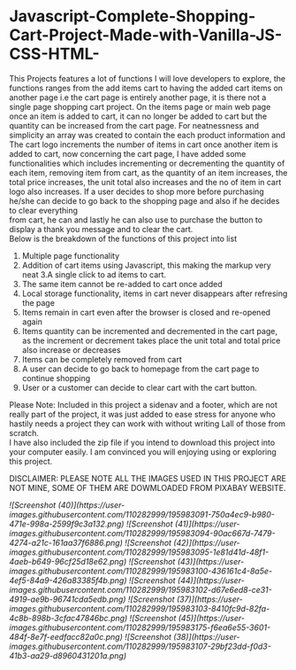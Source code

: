# Javascript-Complete-Shopping-Cart-Project-Made-with-Vanilla-JS-CSS-HTML-
This Projects features a lot of functions I will love developers to explore,  the functions ranges from the add items cart to 
having the added cart items on another page i.e the cart page is entirely another page, it is there not a single page shopping cart
project. On the items page or main web page once an item is added to cart, it can no longer be added to cart but the quantity can be 
increased from the cart page.  For neatnessness and simplicity an array was created to contain the each product information and
The cart logo increments the number of items in cart once another item is added to cart,  now concerning the cart page, I have added some
functionalities which includes incrementing or decrementing the quantity of each item, removing item from cart, as the quantity of an item
increases,  the total price increases, the unit total also increases and the no of item in cart logo also increases. 
If a user decides to shop more before purchasing he/she can decide to go back to the shopping page and also if he decides to clear everything  
from cart,  he can and lastly he can also use to purchase the button to display a thank you message and to clear the cart.  
Below is the breakdown of the functions of this project into list 

1. Multiple page functionality 
2. Addition of cart items using Javascript, this making the markup very neat
3.A single click to ad items to cart.
4. The same item cannot be re-added to cart once added
5. Local storage functionality, items in cart never disappears after refresing the page
6. Items remain in cart even after the browser is closed and re-opened again
7. Items quantity can be incremented and decremented in the cart page, as the increment or decrement takes place the unit total and total price also increase or decreases
8. Items can be completely removed from cart
9. A user can decide to go back to homepage from the cart page to continue shopping 
10. User or a customer can decide to clear cart with the cart button. 

Please Note: Included in this project a sidenav and a footer, which are not really part of the project, it was just added to ease stress for anyone who hastily needs a project they can work with without writing Lall of those from scratch.  
I have also included the zip file if you intend to download this project into your computer easily.
I am convinced you will enjoying using or exploring this project. 

  DISCLAIMER: PLEASE NOTE ALL THE IMAGES USED IN THIS PROJECT ARE NOT MINE, SOME OF THEM ARE DOWMLOADED FROM PIXABAY WEBSITE.  


<i>
![Screenshot (40)](https://user-images.githubusercontent.com/110282999/195983091-750a4ec9-b980-471e-998a-2599f9c3a132.png)
![Screenshot (41)](https://user-images.githubusercontent.com/110282999/195983094-90ac667d-7479-4274-a21c-161aa37f6886.png)
![Screenshot (42)](https://user-images.githubusercontent.com/110282999/195983095-1e81d41d-48f1-4aeb-b649-96cf25d18e62.png)
![Screenshot (43)](https://user-images.githubusercontent.com/110282999/195983100-436161c4-8a5e-4ef5-84a9-426a83385f4b.png)
![Screenshot (44)](https://user-images.githubusercontent.com/110282999/195983102-d67e6ed8-ce31-4919-ae9b-96741cda5edb.png)
![Screenshot (37)](https://user-images.githubusercontent.com/110282999/195983103-8410fc9d-82fa-4c8b-898b-3cfac47846bc.png)
![Screenshot (45)](https://user-images.githubusercontent.com/110282999/195983175-f6ea6e55-3601-484f-8e7f-eedfacc82a0c.png)
![Screenshot (38)](https://user-images.githubusercontent.com/110282999/195983107-29bf23dd-f0d3-41b3-aa29-d8960431201a.png)


